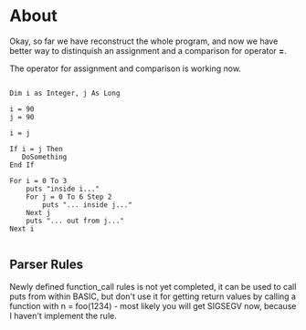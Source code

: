 # About

Okay, so far we have reconstruct the whole program, and
now we have better way to distinquish an assignment and 
a comparison for operator __=__.

The operator for assignment and comparison is working now.

```basic

Dim i as Integer, j As Long

i = 90
j = 90

i = j

If i = j Then
   DoSomething
End If

For i = 0 To 3
    puts "inside i..."
    For j = 0 To 6 Step 2
        puts "... inside j..."
    Next j
    puts "... out from j..."
Next i


```


## Parser Rules

Newly defined function_call rules is not yet completed, it can be used to call puts
from within BASIC, but don't use it for getting return values by calling a function
with n = foo(1234) - most likely you will get SIGSEGV now, because I haven't implement
the rule.

